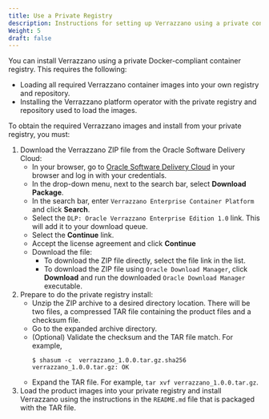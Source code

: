 ```yaml
---
title: Use a Private Registry
description: Instructions for setting up Verrazzano using a private container registry
Weight: 5
draft: false
---
```



You can install Verrazzano using a private Docker-compliant container registry. This requires the following:

* Loading all required Verrazzano container images into your own registry and repository.
* Installing the Verrazzano platform operator with the private registry and repository used to load the images.

To obtain the required Verrazzano images and install from your private registry, you must:

1. Download the Verrazzano ZIP file from the Oracle Software Delivery Cloud:
   * In your browser, go to [Oracle Software Delivery Cloud](https://edelivery.oracle.com) in your browser and log in with your credentials.
   * In the drop-down menu, next to the search bar, select **Download Package**.
   * In the search bar, enter `Verrazzano Enterprise Container Platform` and click **Search**.
   * Select the `DLP: Oracle Verrazzano Enterprise Edition 1.0` link.  This will add it to your download queue.
   * Select the **Continue** link.
   * Accept the license agreement and click **Continue**
   * Download the file:
     * To download the ZIP file directly, select the file link in the list.
     * To download the ZIP file using `Oracle Download Manager`, click **Download** and run the downloaded `Oracle Download Manager` executable.
2. Prepare to do the private registry install:
   * Unzip the ZIP archive to a desired directory location.  There will be two files, a compressed TAR file containing the product 
     files and a checksum file. 
   * Go to the expanded archive directory.
   * (Optional) Validate the checksum and the TAR file match.  For example,
     ```
     $ shasum -c  verrazzano_1.0.0.tar.gz.sha256 
     verrazzano_1.0.0.tar.gz: OK
     ```
   * Expand the TAR file.  For example, `tar xvf verrazzano_1.0.0.tar.gz`.
3. Load the product images into your private registry and install Verrazzano using the instructions in the `README.md` 
   file that is packaged with the TAR file.

